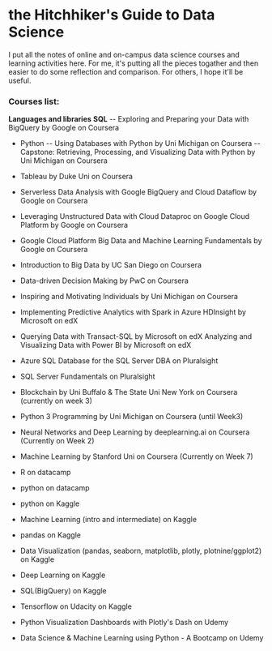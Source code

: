 # the Hitchhiker's Guide to Data Science

I put all the notes of online and on-campus data science courses and learning activities here. For me, it's putting all the pieces togather and then easier to do some reflection and comparison. For others, I hope it'll be useful.

### Courses list:

**Languages and libraries**
**SQL**
-- Exploring and Preparing your Data with BigQuery by Google on Coursera
- Python
-- Using Databases with Python by Uni Michigan on Coursera
-- Capstone: Retrieving, Processing, and Visualizing Data with Python by Uni Michigan on Coursera




- Tableau by Duke Uni on Coursera


- Serverless Data Analysis with Google BigQuery and Cloud Dataflow by Google on Coursera
- Leveraging Unstructured Data with Cloud Dataproc on Google Cloud Platform by Google on Coursera
- Google Cloud Platform Big Data and Machine Learning Fundamentals by Google on Coursera

- Introduction to Big Data by UC San Diego on Coursera
- Data-driven Decision Making by PwC on Coursera
- Inspiring and Motivating Individuals by Uni Michigan on Coursera
- Implementing Predictive Analytics with Spark in Azure HDInsight by Microsoft on edX
- Querying Data with Transact-SQL by Microsoft on edX
Analyzing and Visualizing Data with Power BI by Microsoft on edX
- Azure SQL Database for the SQL Server DBA  on Pluralsight
- SQL Server Fundamentals on Pluralsight
- Blockchain by Uni Buffalo & The State Uni New York on Coursera (currently on week 3)
- Python 3 Programming by Uni Michigan on Coursera (until Week3)
- Neural Networks and Deep Learning by deeplearning.ai on Coursera (Currently on Week 2)
- Machine Learning by Stanford Uni on Coursera (Currently on Week 7)
- R on datacamp
- python on datacamp
- python on Kaggle
- Machine Learning (intro and intermediate) on Kaggle
- pandas on Kaggle 
- Data Visualization (pandas, seaborn, matplotlib, plotly, plotnine/ggplot2) on Kaggle
- Deep Learning on Kaggle
- SQL(BigQuery) on Kaggle
- Tensorflow on Udacity on Kaggle
- Python Visualization Dashboards with Plotly's Dash on Udemy
- Data Science & Machine Learning using Python - A Bootcamp on Udemy





